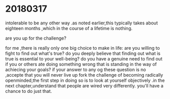 # 20180317

intolerable to be any other way .as noted earlier,this typically takes about eighteen months ,which in the course of a lifetime is nothing.

are you up for the challenge?

for me ,there is really only one big choice to make in life:
are you willing to fight to find out what's true?
do you deeply believe that finding out what is true is essential to your well-being?
do you have a genuine need to find out if you or others ate doing something wrong that is standing in the way of achiecing your goals?
if your answer to any og these question is no ,accepte that you will never live up fork
the challenge of becoming radically openminded,the first step in doing so is to look at yourself objectively .in the next chapter,understand that people are wired very differently.
you'll have a chance to do just that.
